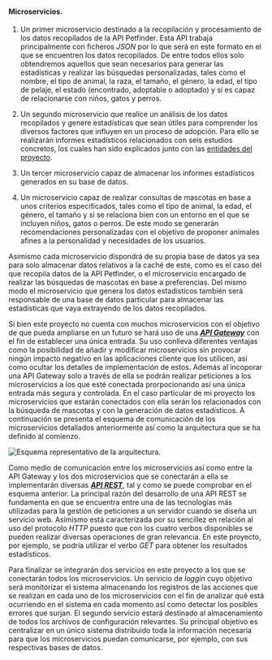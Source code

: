 #### Microservicios. <a name="id3"></a>

1.  Un primer microservicio destinado a la recopilación y procesamiento de los datos recopilados de la API Petfinder. Esta API trabaja principalmente con ficheros *JSON* por lo que será en este formato en el que se encuentren los datos recopilados. De entre todos ellos solo obtendremos aquellos que sean necesarios para generar las estadísticas y realizar las búsquedas personalizadas, tales como el nombre, el tipo de animal, la raza, el tamaño, el género, la edad, el tipo de pelaje, el estado (encontrado, adoptable o adoptado) y si es capaz de relacionarse con niños, gatos y perros.

2. Un segundo microservicio que realice un análisis de los datos recopilados y genere estadísticas que sean útiles para comprender los diversos factores que influyen en un proceso de adopción. Para ello se realizarán informes estadísticos relacionados con seis estudios concretos, los cuales han sido explicados junto con las [entidades del proyecto](https://github.com/lidiasm/ProyectoCC/blob/master/docs/entidades.md).

3. Un tercer microservicio capaz de almacenar los informes estadísticos generados en su base de datos.

4. Un microservicio capaz de realizar consultas de mascotas en base a unos criterios especificados, tales como el tipo de animal, la edad, el género, el tamaño y si se relaciona bien con un entorno en el que se incluyen niños, gatos o perros. De este modo se generarán recomendaciones personalizadas con el objetivo de proponer animales afines a la personalidad y necesidades de los usuarios. 

Asimismo cada microservicio dispondrá de su propia base de datos ya sea para solo almacenar datos relativos a la caché de este, como es el caso del que recopila datos de la API Petfinder, o el microservicio encargado de realizar las búsquedas de mascotas en base a preferencias. Del mismo modo el microservicio que genera los datos estadísticos también será responsable de una base de datos particular para almacenar las estadísticas que vaya extrayendo de los datos recopilados.

Si bien este proyecto no cuenta con muchos microservicios con el objetivo de que pueda ampliarse en un futuro se hará uso de una [***API Gateway***](https://tyk.io/microservices-api-gateway/) con el fin de establecer una única entrada. Su uso conlleva diferentes ventajas como la posibilidad de añadir y modificar microservicios sin provocar ningún impacto negativo en las aplicaciones cliente que los utilicen, así como ocultar los detalles de implementación de estos. Además al incoporar una API Gateway solo a través de ella se podrán realizar peticiones a los microservicios a los que esté conectada prorpocionando así una única entrada más segura y controlada.
En el caso particular de mi proyecto los microservicios que estarán conectados con ella serán los relacionados con la búsqueda de mascotas y con la generación de datos estadísticos. 
A continuación se presenta el esquema de comunicación de los microservicios detallados anteriormente así como la arquitectura que se ha definido al comienzo.

![Esquema representativo de la arquitectura.](https://github.com/lidiasm/ProyectoCC/blob/master/docs/imgs/Comunicacion%20microservicios.png)

Como medio de comunicación entre los microservicios así como entre la API Gateway y los dos microservicios que se conectarán a ella se implementarán diversas [***API REST***](https://searchapparchitecture.techtarget.com/definition/RESTful-API), tal y como se puede comprobar en el esquema anterior. La principal razón del desarrollo de una API REST se fundamenta en que se encuentra entre una de las tecnologías más utilizadas para la gestión de peticiones a un servidor cuando se diseña un servicio web. Asimismo está caracterizada por su sencillez en relación al uso del protocolo *HTTP* puesto que con los cuatro verbos disponibles se pueden realizar diversas operaciones de gran relevancia. En este proyecto, por ejemplo, se podría utilizar el verbo *GET* para obtener los resultados estadísticos.

Para finalizar se integrarán dos servicios en este proyecto a los que se conectarán todos los microservicios. Un servicio de *loggin* cuyo objetivo será monitorizar el sistema almacenando los registros de las acciones que se realizan en cada uno de los microservicios con el fin de analizar qué está ocurriendo en el sistema en cada momento así como detectar los posibles errores que surjan. 
El segundo servicio estará destinado al almacenamiento de todos los archivos de configuración relevantes. Su principal objetivo es centralizar en un único sistema distribuido toda la información necesaria para que los microservicios puedan comunicarse, por ejemplo, con sus respectivas bases de datos.